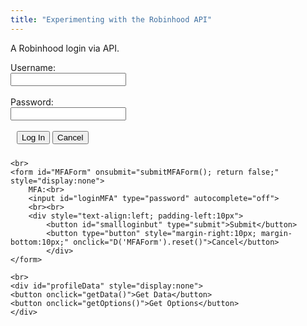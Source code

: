 ```yaml
---
title: "Experimenting with the Robinhood API"
---
```


A Robinhood login via API.

<div>
	<form id="loginForm" onsubmit="submitLoginForm(); return false;">	
		Username:<br>
		<input id="loginUsername" type="text" autocapitalize="off" autocomplete="off">
		<br><br>
		Password:<br>
		<input id="loginPassword" type="password" autocomplete="off">		
		<br><br>
		<div style="text-align:left; padding-left:10px">
			<button id="smallloginbut" type="submit">Log In</button>
			<button type="button" style="margin-right:10px; margin-bottom:10px;" onclick="D('loginForm').reset()">Cancel</button>
    		</div>
	</form> 
	
	<br>
	<form id="MFAForm" onsubmit="submitMFAForm(); return false;" style="display:none">	
		MFA:<br>
		<input id="loginMFA" type="password" autocomplete="off">		
		<br><br>
		<div style="text-align:left; padding-left:10px">
			<button id="smallloginbut" type="submit">Submit</button>
			<button type="button" style="margin-right:10px; margin-bottom:10px;" onclick="D('MFAForm').reset()">Cancel</button>
    		</div>
	</form> 
	
	<br>
	<div id="profileData" style="display:none">
	<button onclick="getData()">Get Data</button>
	<button onclick="getOptions()">Get Options</button>
	</div>

</div>

<script>/////////////////////////////////////////////////////////

var currentID;
var form = {};
var authData = {};
var authHeader = {};
	
var accountOptions = [];
var optionsBySymbol = {};
	
function D(str) {
	return document.getElementById(str);
}
if (typeof(Storage) !== "undefined") {
	// localStorage.setItem("authString", data.token_type + " " + data.access_token);
	authHeader = {'Authorization': localStorage.getItem("authString") };
	if (localStorage.getItem("authString")) D('profileData').style.display = "initial";
} 	
	
function generate_device_token() {
    let rands = [];
    for (let i = 0; i < 16; i++) {
        r = Math.random();
        rand = 4294967296.0 * r;
        rands.push((Math.round(rand) >> ((3 & i) << 3)) & 255);
    }

    let hexa = [];
    for (let i = 0; i < 256; i++) {	
	let myhex = (i + 256).toString(16).substring(1);
  //let myhex = (i).toString(16);
        hexa.push(myhex);
    }

    let id = "";
    for (let i = 0; i < 16; i++) {
        id += hexa[rands[i]];

        if ((i == 3) || (i == 5) || (i == 7) || (i == 9))
            id += "-";
    }
   return id;
}

function submitLoginForm() {
	let mytoken = generate_device_token();
	form = {
		'client_id': 'c82SH0WZOsabOXGP2sxqcj34FxkvfnWRZBKlBjFS',
		'expires_in': 86400,
		'grant_type': 'password',
		'password': D('loginPassword').value,
		'username': D('loginUsername').value,
		'scope': 'internal',
		'challenge_type': "sms",
		'device_token': mytoken
	};

	fetchData("https://api.robinhood.com/oauth2/token/", 'POST', {form:form}).then(function(data){
		show('MFAForm');
		if (data.challenge) currentID = data.challenge.id;
	});
}
  
function submitMFAForm() {
	fetchData('https://api.robinhood.com/challenge/' + currentID + '/respond/', 'POST', { form:{ 'response': D('loginMFA').value }}).then(function(data){
		fetchData("https://api.robinhood.com/oauth2/token/", 'POST', {form:form, headers:{'X-ROBINHOOD-CHALLENGE-RESPONSE-ID':currentID}}).then(function(data){
			hide('MFAForm');
			show('profileData');
			authData = data;
			authHeader = {'Authorization':data.token_type + " " + data.access_token};
	
			if (typeof(Storage) !== "undefined") {
				localStorage.setItem("authString", data.token_type + " " + data.access_token);
				// authHeader = {'Authorization': localStorage.getItem("authString") };
			} 	
		});
	});
}

function getData() {	
	fetchData("https://api.robinhood.com/accounts/", 'GET', {headers:authHeader}).then(function(data){
		console.log(data);
	});
}
	
	
function getOptions() {	
	fetchData("https://api.robinhood.com/options/positions/?nonzero=True", 'GET', { headers:authHeader }).then(function(data){
		console.log(data);
		accountOptions = data.results;
	
		let promises = [];
		optionsBySymbol = {};
		for (let i = 0; i < accountOptions.length; i++) {			
			if (!optionsBySymbol[accountOptions[i].chain_symbol]) 
				optionsBySymbol[accountOptions[i].chain_symbol] = {short:[], long:[]};	
							  
			promises.push(
				fetchData(accountOptions[i].option, 'GET').then(function(optionData) {
					if (accountOptions[i].type == "short") optionsBySymbol[optionData.chain_symbol].short.push(optionData);
					if (accountOptions[i].type == "long") optionsBySymbol[optionData.chain_symbol].long.push(optionData);
				})
			);
			Promise.all(promises).then(function() {
				// something here
			});
		}
	});
}	
	
function fetchData(url, method, data) {
	if (data) {
	return fetch("https://sandboxansyble.herokuapp.com/cors/", 
		{headers: {method: method, url: url, 'json-data': JSON.stringify(data) }}).then(function(response) {
		return response.json();
	});
	} else {
	return fetch("https://sandboxansyble.herokuapp.com/cors/", 
		{headers: {method: method, url: url }}).then(function(response) {
		return response.json();
	});						  
	}
}
	

</script>
